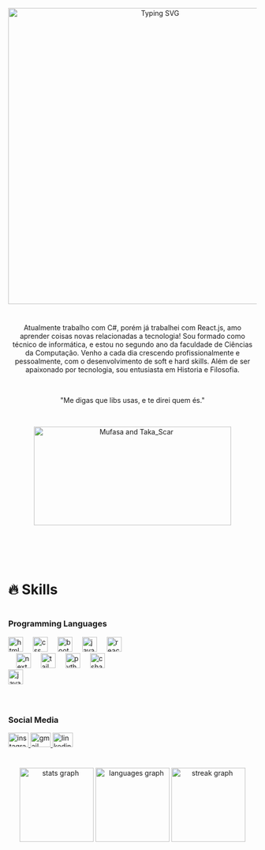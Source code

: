 <p align="center">
  <img src="https://readme-typing-svg.herokuapp.com?font=Fira+Code&pause=500&color=ffffff&background=FF353500&center=true&vCenter=true&repeat=true&width=435&lines=Hi;+My+name+is+Mario+Guerra;+I'm++19++years++old;+I'm++a++Software++Developer;+I'm++from++Brazil" alt="Typing SVG" width="600">
</p>

#


<p align="center">
Atualmente trabalho com C#, porém já trabalhei com React.js, amo aprender coisas novas relacionadas a tecnologia! Sou formado como técnico de informática, e estou no segundo ano da faculdade de Ciências da Computação. 
  Venho a cada dia crescendo profissionalmente e pessoalmente, com o desenvolvimento de soft e hard skills. 
  Além de ser apaixonado por tecnologia, sou entusiasta em Historia e Filosofia. 
</p>
</br>

<p align="center">
  "Me digas que libs usas, e te direi quem és."
</p>
<br>

<p align="center">
  <img src="https://github.com/user-attachments/assets/5dd5027a-0863-4f9d-ac1d-a23ed051dc7f" alt="Mufasa and Taka_Scar" width="400" height="200">

#
<br>
<br>

# 🔥 Skills
<!-- Skills: Programming Languages -->
<div style="display: flex; justify-content: space-between;">
  <div style="flex-basis: 48%;">
    <h3>Programming Languages</h3>
    <div align="left">
      <img src="https://cdn.jsdelivr.net/gh/devicons/devicon/icons/html/html-original.svg" height="30" alt="html logo" />
      <img width="12" />
      <img src="https://cdn.jsdelivr.net/gh/devicons/devicon/icons/css/css-original.svg" height="30" alt="css logo" />
      <img width="12" />
      <img src="https://cdn.jsdelivr.net/gh/devicons/devicon/icons/bootstrap/bootstrap-original.svg" height="30" alt="bootstrap logo" />
      <img width="12" />
      <img src="https://cdn.jsdelivr.net/gh/devicons/devicon/icons/javascript/javascript-original.svg" height="30" alt="javascript logo" />
      <img width="12" />
      <img src="https://cdn.jsdelivr.net/gh/devicons/devicon/icons/react/react-original.svg" height="30" alt="react logo" />
      <img width="12" />
      <img src="https://cdn.jsdelivr.net/gh/devicons/devicon/icons/next/next-original.svg" height="30" alt="next logo" />
      <img width="12" />
      <img src="https://cdn.jsdelivr.net/gh/devicons/devicon/icons/tailwind/tailwind-original.svg" height="30" alt="tailwind logo" />
      <img width="12" />
      <img src="https://cdn.jsdelivr.net/gh/devicons/devicon/icons/python/python-original.svg" height="30" alt="python logo" />
      <img width="12" />
      <img src="https://cdn.jsdelivr.net/gh/devicons/devicon/icons/csharp/csharp-original.svg" height="30" alt="csharp logo" />
      <img width="12" />
      <img src="https://cdn.jsdelivr.net/gh/devicons/devicon/icons/java/java-original.svg" height="30" alt="java logo" />
    </div>
  </div>
</div>

# <!-- Social Media -->
<div style="display: flex; flex-wrap: wrap; justify-content: space-between;">
  <div style="flex-basis: 48%;">
    <h3>Social Media</h3>
    <div align="left">
      <a href="https://www.instagram.com/mario_sguerra/" target="_blank">
        <img src="https://raw.githubusercontent.com/maurodesouza/profile-readme-generator/master/src/assets/icons/social/instagram/default.svg" width="41" height="29" alt="instagram logo" />
      </a>
      <a href="mailto:mariolsguerraa@gmail.com" target="_blank">
        <img src="https://raw.githubusercontent.com/maurodesouza/profile-readme-generator/master/src/assets/icons/social/gmail/default.svg" width="41" height="29" alt="gmail logo" />
      </a>
      <a href="https://www.linkedin.com/in/mario-lucas-guerra-982275196/" target="_blank">
        <img src="https://raw.githubusercontent.com/maurodesouza/profile-readme-generator/master/src/assets/icons/social/linkedin/default.svg" width="41" height="29" alt="linkedin logo" />
      </a>
    </div>
  </div>
</div>



# <!-- GitHub Stats -->
<div align="center">
  <img src="https://github-readme-stats.vercel.app/api?username=Guerraaaa&hide_title=false&hide_rank=false&show_icons=true&include_all_commits=true&count_private=true&disable_animations=false&theme=dark&locale=en&hide_border=false&order=1" height="150" alt="stats graph" />
  <img src="https://github-readme-stats.vercel.app/api/top-langs?username=Guerraaaa&locale=en&hide_title=false&layout=compact&card_width=320&langs_count=5&theme=dracula&hide_border=false&order=2" height="150" alt="languages graph" />
  <img src="https://streak-stats.demolab.com?user=Guerraaaa&locale=en&mode=daily&theme=dark&hide_border=false&border_radius=5&order=3" height="150" alt="streak graph" />
</div>
